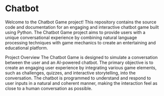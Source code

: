 # Chatbot
Welcome to the Chatbot Game project! This repository contains the source code and documentation for an engaging and interactive chatbot game built using Python. The Chatbot Game project aims to provide users with a unique conversational experience by combining natural language processing techniques with game mechanics to create an entertaining and educational platform.

Project Overview
The Chatbot Game is designed to simulate a conversation between the user and an AI-powered chatbot. The primary objective is to create an engaging user experience by integrating various game elements, such as challenges, quizzes, and interactive storytelling, into the conversation. The chatbot is programmed to understand and respond to user inputs in a natural and coherent manner, making the interaction feel as close to a human conversation as possible.
